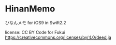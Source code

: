 # HinanMemo
ひなんメモ for iOS9 in Swift2.2

license: CC BY Code for Fukui
https://creativecommons.org/licenses/by/4.0/deed.ja
